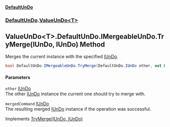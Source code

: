 #### [DefaultUnDo](DefaultUnDo.md 'DefaultUnDo')
### [DefaultUnDo](DefaultUnDo.md#DefaultUnDo 'DefaultUnDo').[ValueUnDo&lt;T&gt;](ValueUnDo_T_.md 'DefaultUnDo.ValueUnDo&lt;T&gt;')
## ValueUnDo&lt;T&gt;.DefaultUnDo.IMergeableUnDo.TryMerge(IUnDo, IUnDo) Method
Merges the current instance with the specified [IUnDo](IUnDo.md 'DefaultUnDo.IUnDo').  
```csharp
bool DefaultUnDo.IMergeableUnDo.TryMerge(DefaultUnDo.IUnDo other, out DefaultUnDo.IUnDo mergedCommand);
```
#### Parameters
<a name='DefaultUnDo_ValueUnDo_T__DefaultUnDo_IMergeableUnDo_TryMerge(DefaultUnDo_IUnDo_DefaultUnDo_IUnDo)_other'></a>
`other` [IUnDo](IUnDo.md 'DefaultUnDo.IUnDo')  
The other [IUnDo](IUnDo.md 'DefaultUnDo.IUnDo') instance the current one should try to merge with.
  
<a name='DefaultUnDo_ValueUnDo_T__DefaultUnDo_IMergeableUnDo_TryMerge(DefaultUnDo_IUnDo_DefaultUnDo_IUnDo)_mergedCommand'></a>
`mergedCommand` [IUnDo](IUnDo.md 'DefaultUnDo.IUnDo')  
The resulting merged [IUnDo](IUnDo.md 'DefaultUnDo.IUnDo') instance if the operation was successful.
  

Implements [TryMerge(IUnDo, IUnDo)](IMergeableUnDo_TryMerge(IUnDo_IUnDo).md 'DefaultUnDo.IMergeableUnDo.TryMerge(DefaultUnDo.IUnDo, DefaultUnDo.IUnDo)')  
